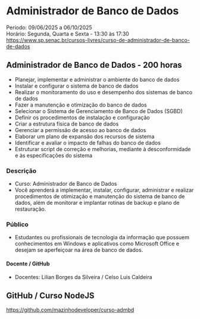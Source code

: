 # Administrador de Banco de Dados
Período: 09/06/2025 a 06/10/2025    
Horário: Segunda, Quarta e Sexta - 13:30 às 17:30      
https://www.sp.senac.br/cursos-livres/curso-de-administrador-de-banco-de-dados   


## Administrador de Banco de Dados - 200 horas
- Planejar, implementar e administrar o ambiente do banco de dados   
- Instalar e configurar o sistema de banco de dados   
- Realizar o monitoramento do uso e desempenho dos sistemas de banco de dados   
- Fazer a manutenção e otimização do banco de dados   
- Selecionar o Sistema de Gerenciamento de Banco de Dados (SGBD)   
- Definir os procedimentos de instalação e configuração   
- Criar a estrutura física de banco de dados   
- Gerenciar a permissão de acesso ao banco de dados   
- Elaborar um plano de expansão dos recursos de sistema   
- Identificar e avaliar o impacto de falhas do banco de dados   
- Estruturar script de correção e melhorias, mediante à desconformidade e às especificações do sistema  

### Descrição 
- Curso: Administrador de Banco de Dados   
- Você aprenderá a implementar, instalar, configurar, administrar e realizar procedimentos de otimização e manutenção do sistema de banco de dados, além de monitorar e implantar rotinas de backup e plano de restauração.


### Público
- Estudantes ou profissionais de tecnologia da informação que possuem conhecimentos em Windows e aplicativos como Microsoft Office e desejam se aperfeiçoar na área de banco de dados.

#### Docente / GitHub 
- Docentes: Lilian Borges da Silveira / Celso Luis Caldeira   


## GitHub / Curso NodeJS 
https://github.com/mazinhodeveloper/curso-admbd  
